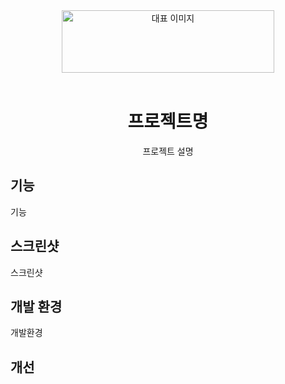 <div align="center">
<img src="https://upload.wikimedia.org/wikipedia/commons/c/c2/GitHub_Invertocat_Logo.svg" alt="대표 이미지" width="340"  height="100" />
<br/ >
<br/ >

# 프로젝트명
프로젝트 설명
</div>

## 기능
기능


## 스크린샷
스크린샷

## 개발 환경
개발환경

## 개선
